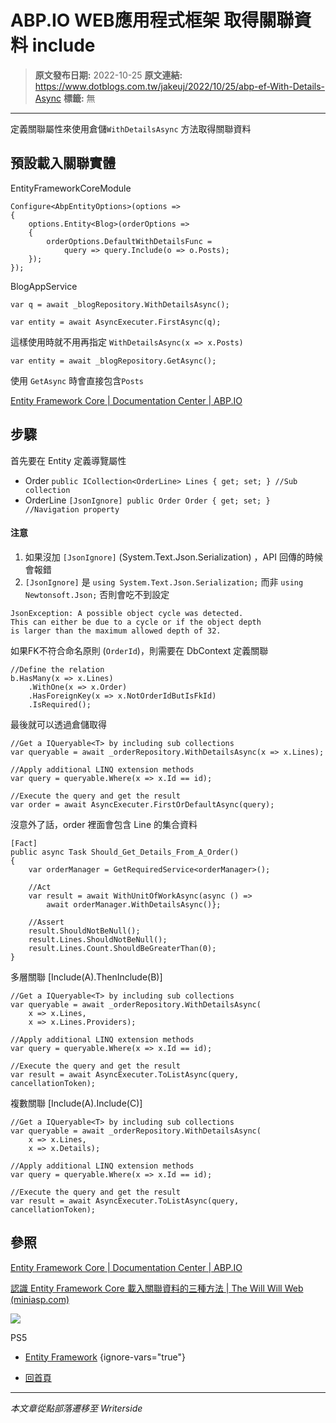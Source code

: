 # ABP.IO WEB應用程式框架 取得關聯資料 include

> **原文發布日期:** 2022-10-25
> **原文連結:** https://www.dotblogs.com.tw/jakeuj/2022/10/25/abp-ef-With-Details-Async
> **標籤:** 無

---

定義關聯屬性來使用倉儲`WithDetailsAsync` 方法取得關聯資料

## 預設載入關聯實體

EntityFrameworkCoreModule

```
Configure<AbpEntityOptions>(options =>
{
    options.Entity<Blog>(orderOptions =>
    {
        orderOptions.DefaultWithDetailsFunc =
            query => query.Include(o => o.Posts);
    });
});
```

BlogAppService

```
var q = await _blogRepository.WithDetailsAsync();

var entity = await AsyncExecuter.FirstAsync(q);
```

這樣使用時就不用再指定 `WithDetailsAsync(x => x.Posts)`

```
var entity = await _blogRepository.GetAsync();
```

使用 `GetAsync` 時會直接包含`Posts`

[Entity Framework Core | Documentation Center | ABP.IO](https://docs.abp.io/en/abp/latest/Entity-Framework-Core#defaultwithdetailsfunc)

## 步驟

首先要在 Entity 定義導覽屬性

* Order
  `public ICollection<OrderLine> Lines { get; set; } //Sub collection`
* OrderLine
  `[JsonIgnore] public Order Order { get; set; } //Navigation property`

#### 注意

1. 如果沒加 `[JsonIgnore]` (System.Text.Json.Serialization) ，API 回傳的時候會報錯
2. `[JsonIgnore]` 是 `using System.Text.Json.Serialization;` 而非 `using Newtonsoft.Json;` 否則會吃不到設定

```
JsonException: A possible object cycle was detected.
This can either be due to a cycle or if the object depth
is larger than the maximum allowed depth of 32.
```

如果FK不符合命名原則 (`OrderId`)，則需要在 DbContext 定義關聯

```
//Define the relation
b.HasMany(x => x.Lines)
    .WithOne(x => x.Order)
    .HasForeignKey(x => x.NotOrderIdButIsFkId)
    .IsRequired();
```

最後就可以透過倉儲取得

```
//Get a IQueryable<T> by including sub collections
var queryable = await _orderRepository.WithDetailsAsync(x => x.Lines);

//Apply additional LINQ extension methods
var query = queryable.Where(x => x.Id == id);

//Execute the query and get the result
var order = await AsyncExecuter.FirstOrDefaultAsync(query);
```

沒意外了話，order 裡面會包含 Line 的集合資料

```
[Fact]
public async Task Should_Get_Details_From_A_Order()
{
    var orderManager = GetRequiredService<orderManager>();

    //Act
    var result = await WithUnitOfWorkAsync(async () =>
        await orderManager.WithDetailsAsync()};

    //Assert
    result.ShouldNotBeNull();
    result.Lines.ShouldNotBeNull();
    result.Lines.Count.ShouldBeGreaterThan(0);
}
```

多層關聯 [Include(A).ThenInclude(B)]

```
//Get a IQueryable<T> by including sub collections
var queryable = await _orderRepository.WithDetailsAsync(
    x => x.Lines,
    x => x.Lines.Providers);

//Apply additional LINQ extension methods
var query = queryable.Where(x => x.Id == id);

//Execute the query and get the result
var result = await AsyncExecuter.ToListAsync(query, cancellationToken);
```

複數關聯 [Include(A).Include(C)]

```
//Get a IQueryable<T> by including sub collections
var queryable = await _orderRepository.WithDetailsAsync(
    x => x.Lines,
    x => x.Details);

//Apply additional LINQ extension methods
var query = queryable.Where(x => x.Id == id);

//Execute the query and get the result
var result = await AsyncExecuter.ToListAsync(query, cancellationToken);
```

## 參照

[Entity Framework Core | Documentation Center | ABP.IO](https://docs.abp.io/en/abp/latest/Entity-Framework-Core#repository-withdetails)

[認識 Entity Framework Core 載入關聯資料的三種方法 | The Will Will Web (miniasp.com)](https://blog.miniasp.com/post/2022/04/21/Loading-Related-Data-in-EF-Core)

![](https://card.psnprofiles.com/1/jakeuj.png)

PS5

* [Entity Framework](/jakeuj/Tags?qq=Entity%20Framework)
{ignore-vars="true"}

* [回首頁](/jakeuj)

---

*本文章從點部落遷移至 Writerside*
